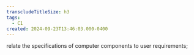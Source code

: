 ```yaml
---
transcludeTitleSize: h3
tags:
  - C1
created: 2024-09-23T13:46:03.000-0400
---
```

relate the specifications of computer components to user requirements;